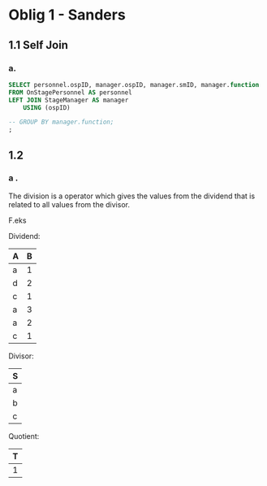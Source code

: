 # Oblig 1 - Sanders

## 1.1 Self Join

### a.

``` sql
SELECT personnel.ospID, manager.ospID, manager.smID, manager.function
FROM OnStagePersonnel AS personnel
LEFT JOIN StageManager AS manager
    USING (ospID)

-- GROUP BY manager.function;
;
```

## 1.2

### a .

The division is a operator which gives the values from the dividend that is related to all values from the divisor.

F.eks

Dividend:

| A | B |   
|---|---|   
| a | 1 |   
| d | 2 |   
| c | 1 |
| a | 3 |   
| a | 2 |   
| c | 1 | 

Divisor:

| S |
|---|
| a |
| b |
| c |

Quotient:

| T |
|---|
| 1 |
